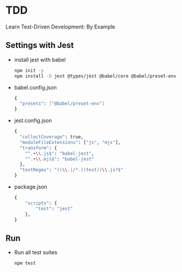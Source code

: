 
# TDD

Learn Test-Driven Development: By Example

## Settings with Jest

- install jest with babel
	```sh
	npm init -y
	npm install -D jest @types/jest @babel/core @babel/preset-env
	```

- babel.config.json
	```sh
	{
	  "presets": ["@babel/preset-env"]
	}
	```

- jest.config.json
	```sh
	{
	  "collectCoverage": true,
	  "moduleFileExtensions": ["js", "mjs"],
	  "transform": {
	    "^.+\\.js$": "babel-jest",
	    "^.+\\.mjs$": "babel-jest"
	  },
	  "testRegex": "((\\.|/*.)(test))\\.js?$"
	}
	```

- package.json
	```sh
	{
		"scripts": {
			"test": "jest"
		},
	}
	```

## Run

- Run all test suites
	```sh
	npm test
	```

